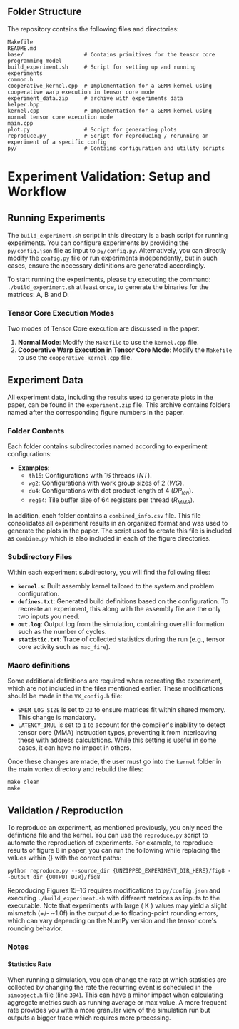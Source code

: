 ## Folder Structure

The repository contains the following files and directories:

```
Makefile
README.md
base/                   # Contains primitives for the tensor core programming model
build_experiment.sh     # Script for setting up and running experiments
common.h
cooperative_kernel.cpp  # Implementation for a GEMM kernel using cooperative warp execution in tensor core mode
experiment_data.zip     # archive with experiments data
helper.hpp
kernel.cpp              # Implementation for a GEMM kernel using normal tensor core execution mode
main.cpp
plot.py                 # Script for generating plots
reproduce.py            # Script for reproducing / rerunning an experiment of a specific config
py/                     # Contains configuration and utility scripts
```

# Experiment Validation: Setup and Workflow

## Running Experiments

The `build_experiment.sh` script in this directory is a bash script for running experiments. You can configure experiments by providing the `py/config.json` file as input to `py/config.py`. Alternatively, you can directly modify the `config.py` file or run experiments independently, but in such cases, ensure the necessary definitions are generated accordingly.


To start running the experiments, please try executing the command: `./build_experiment.sh` at least once, to generate the binaries for the matrices: A, B and D.


### Tensor Core Execution Modes
Two modes of Tensor Core execution are discussed in the paper:
1. **Normal Mode**: Modify the `Makefile` to use the `kernel.cpp` file.
2. **Cooperative Warp Execution in Tensor Core Mode**: Modify the `Makefile` to use the `cooperative_kernel.cpp` file.



## Experiment Data

All experiment data, including the results used to generate plots in the paper, can be found in the `experiment.zip` file. This archive contains folders named after the corresponding figure numbers in the paper.

### Folder Contents
Each folder contains subdirectories named according to experiment configurations:
- **Examples**:
  - `th16`: Configurations with 16 threads ($NT$).
  - `wg2`: Configurations with work group sizes of 2 ($WG$).
  - `du4`: Configurations with dot product length of 4 ($DP_{len}$).
  - `reg64`: Tile buffer size of 64 registers per thread ($R_{MMA}$).

In addition, each folder contains a `combined_info.csv` file. This file consolidates all experiment results in an organized format and was used to generate the plots in the paper. The script used to create this file is included as `combine.py` which is also included in each of the figure directories.

### Subdirectory Files
Within each experiment subdirectory, you will find the following files:
- **`kernel.s`**: Built assembly kernel tailored to the system and problem configuration.
- **`defines.txt`**: Generated build definitions based on the configuration. To recreate an experiment, this along with the assembly file are the only two inputs you need.
- **`out.log`**: Output log from the simulation, containing overall information such as the number of cycles.
- **`statistic.txt`**: Trace of collected statistics during the run (e.g., tensor core activity such as `mac_fire`).

### Macro definitions
Some additional definitions are required when recreating the experiment, which are not included in the files mentioned earlier. These modifications should be made in the `VX_config.h` file:
- `SMEM_LOG_SIZE` is set to `23` to ensure matrices fit within shared memory. This change is mandatory.
- `LATENCY_IMUL` is set to `1` to account for the compiler's inability to detect tensor core (MMA) instruction types, preventing it from interleaving these with address calculations. While this setting is useful in some cases, it can have no impact in others.

Once these changes are made, the user must go into the `kernel` folder in the main vortex directory and rebuild the files:
```
make clean
make
```

## Validation / Reproduction
To reproduce an experiment, as mentioned previously, you only need the defintions file and the kernel. You can use the `reproduce.py` script to automate the reproduction of experiments. For example, to reproduce results of figure 8 in paper, you can run the following while replacing the values within {} with the correct paths:

```
python reproduce.py --source_dir {UNZIPPED_EXPERIMENT_DIR_HERE}/fig8 --output_dir {OUTPUT_DIR}/fig8
```

Reproducing Figures 15–16 requires modifications to `py/config.json` and executing `./build_experiment.sh` with different matrices as inputs to the executable. Note that experiments with large \( K \) values may yield a slight mismatch (+/- ~1.0f) in the output due to floating-point rounding errors, which can vary depending on the NumPy version and the tensor core's rounding behavior.

### Notes
#### Statistics Rate

When running a simulation, you can change the rate at which statistics are collected by changing the rate the recurring event is scheduled in the `simobject.h` file (line `394`). This can have a minor impact when calculating aggregate metrics such as running average or max value. A more frequent rate provides you with a more granular view of the simulation run but outputs a bigger trace which requires more processing.

